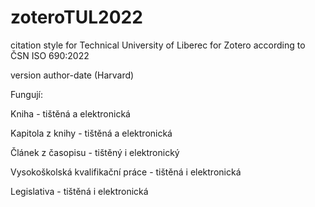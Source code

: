 # zoteroTUL2022

citation style for Technical University of Liberec for Zotero according to ČSN ISO 690:2022

version author-date (Harvard)

Fungují:

Kniha - tištěná a elektronická

Kapitola z knihy - tištěná a elektronická

Článek z časopisu - tištěný i elektronický

Vysokoškolská kvalifikační práce - tištěná i elektronická

Legislativa - tištěná i elektronická
